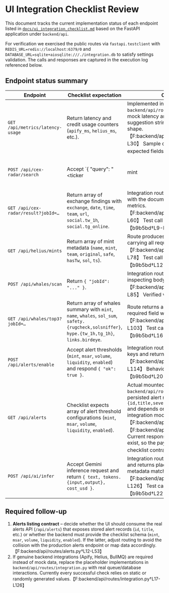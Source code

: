 # UI Integration Checklist Review

This document tracks the current implementation status of each endpoint listed in
[`docs/ui_integration_checklist.md`](./ui_integration_checklist.md) based on the
FastAPI application under `backend/api`.

For verification we exercised the public routes via `fastapi.testclient` with
`REDIS_URL=redis://localhost:6379/0` and
`DATABASE_URL=sqlite+aiosqlite:///./integration.db` to satisfy settings
validation. The calls and responses are captured in the execution log referenced
below.

## Endpoint status summary

| Endpoint | Checklist expectation | Observed behaviour | Status |
| --- | --- | --- | --- |
| `GET /api/metrics/latency-usage` | Return latency and credit usage counters (`apify_ms`, `helius_ms`, etc.). | Implemented in `backend/api/routes/integration.py` returning mock latency and credit numbers with a suggestion string, matching the documented shape.【F:backend/api/routes/integration.py†L17-L30】 Sample call returns HTTP 200 with the expected fields.【b9b5bd†L1-L6】 | ✅ Implemented (mock data). |
| `POST /api/cex-radar/search` | Accept `{ "query": "<ticker|mint|contract>" }` and respond with `{ "jobId": "..." }`. | Integration router validates `query` and responds with a random job id as required.【F:backend/api/routes/integration.py†L33-L43】 Test call succeeds with job id string.【b9b5bd†L6-L9】 | ✅ Implemented (mock job id). |
| `GET /api/cex-radar/result?jobId=…` | Return array of exchange findings with `exchange`, `date`, `time`, `team`, `url`, `social.tw_1h`, `social.tg_online`. | Integration router returns a single Binance record with the documented shape and mock social metrics.【F:backend/api/routes/integration.py†L46-L60】 Test call confirms the structure.【b9b5bd†L9-L12】 | ✅ Implemented (static mock). |
| `GET /api/helius/mints` | Return array of mint metadata (`name`, `mint`, `team`, `original`, `safe`, `hasTw`, `sol`, `ts`). | Route produces a list with one hard-coded mint carrying all required fields.【F:backend/api/routes/integration.py†L63-L78】 Test call returns the matching payload.【b9b5bd†L12-L15】 | ✅ Implemented (mock data). |
| `POST /api/whales/scan` | Return `{ "jobId": "..." }`. | Integration router returns random job id without inspecting body, fulfilling contract.【F:backend/api/routes/integration.py†L81-L85】 Verified via test call.【b9b5bd†L15-L16】 | ✅ Implemented (mock job id). |
| `GET /api/whales/top3?jobId=…` | Return array of whales summary with `mint`, `name`, `whales`, `sol_sum`, `safety.{rugcheck,solsniffer}`, `hype.{tw_1h,tg_1h}`, `links.birdeye`. | Route returns a single object containing every required field with mock values.【F:backend/api/routes/integration.py†L88-L103】 Test call shows the expected payload.【b9b5bd†L16-L20】 | ✅ Implemented (static mock). |
| `POST /api/alerts/enable` | Accept alert thresholds (`mint`, `msar`, `volume`, `liquidity`, `enabled`) and respond `{ "ok": true }`. | Integration route validates presence of required keys and returns `{ "ok": True }` as per checklist.【F:backend/api/routes/integration.py†L106-L114】 Behaviour confirmed in test call.【b9b5bd†L20-L21】 | ✅ Implemented (validation only). |
| `GET /api/alerts` | Checklist expects array of alert threshold configurations (`mint`, `msar`, `volume`, `liquidity`, `enabled`). | Actual mounted route is `backend/api/routes/alerts.py`, which returns persisted alert records with schema `{id,title,severity,source,message,payload,...}` and depends on the database/redis queue; the integration mock defined later is not invoked.【F:backend/api/main.py†L34-L39】【F:backend/api/routes/alerts.py†L12-L53】 Current response is an empty list when no alerts exist, so the payload shape diverges from the checklist contract.【b9b5bd†L21-L22】 | ⚠️ **Not aligned**: needs adjustment (either update UI expectations or expose checklist-compatible endpoint). |
| `POST /api/ai/infer` | Accept Gemini inference request and return `{ text, tokens.{input,output}, cost_usd }`. | Integration route enforces `provider == "gemini"` and returns placeholder text plus token and cost metadata matching the spec.【F:backend/api/routes/integration.py†L117-L126】 Test call succeeds with mock response.【b9b5bd†L22-L24】 | ✅ Implemented (mock Gemini reply). |

## Required follow-up

1. **Alerts listing contract** – decide whether the UI should consume the real alerts API (`/api/alerts`) that exposes stored alert records (`id`, `title`, etc.) or whether the backend must provide the checklist schema (`mint`, `msar`, `volume`, `liquidity`, `enabled`). If the latter, adjust routing to avoid the collision with the production alerts endpoint or map data accordingly.【F:backend/api/routes/alerts.py†L12-L53】
2. If genuine backend integrations (Apify, Helius, BullMQ) are required instead of mock data, replace the placeholder implementations in `backend/api/routes/integration.py` with real queue/database interactions. Currently every successful check relies on static or randomly generated values.【F:backend/api/routes/integration.py†L17-L126】
